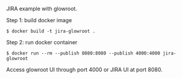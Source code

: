 JIRA example with glowroot.

Step 1: build docker image

```
$ docker build -t jira-glowroot .
```

Step 2: run docker container

```
$ docker run --rm --publish 8080:8080 --publish 4000:4000 jira-glowroot
```

Access glowroot UI through port 4000 or JIRA UI at port 8080.